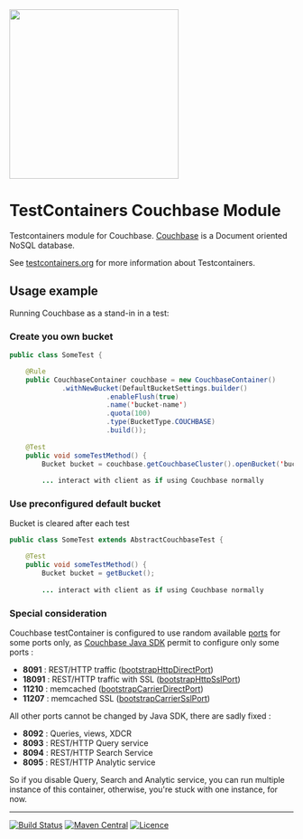 <img src="https://cdn.worldvectorlogo.com/logos/couchbase.svg" width="300" />

# TestContainers Couchbase Module
Testcontainers module for Couchbase. [Couchbase](https://www.couchbase.com/) is a Document oriented NoSQL database.

See [testcontainers.org](https://www.testcontainers.org) for more information about Testcontainers.

## Usage example

Running Couchbase as a stand-in in a test:

### Create you own bucket

```java
public class SomeTest {

    @Rule
    public CouchbaseContainer couchbase = new CouchbaseContainer()
             .withNewBucket(DefaultBucketSettings.builder()
                        .enableFlush(true)
                        .name('bucket-name')
                        .quota(100)
                        .type(BucketType.COUCHBASE)
                        .build());
    
    @Test
    public void someTestMethod() {
        Bucket bucket = couchbase.getCouchbaseCluster().openBucket('bucket-name')
        
        ... interact with client as if using Couchbase normally
```

### Use preconfigured default bucket

Bucket is cleared after each test

```java
public class SomeTest extends AbstractCouchbaseTest {

    @Test
    public void someTestMethod() {
        Bucket bucket = getBucket();
        
        ... interact with client as if using Couchbase normally
```

### Special consideration

Couchbase testContainer is configured to use random available [ports](https://developer.couchbase.com/documentation/server/current/install/install-ports.html) for some ports only, as [Couchbase Java SDK](https://developer.couchbase.com/documentation/server/current/sdk/java/start-using-sdk.html) permit to configure only some ports : 
- **8091** : REST/HTTP traffic ([bootstrapHttpDirectPort](http://docs.couchbase.com/sdk-api/couchbase-java-client-2.4.6/com/couchbase/client/java/env/DefaultCouchbaseEnvironment.Builder.html#bootstrapCarrierDirectPort-int-))
- **18091** : REST/HTTP traffic with SSL ([bootstrapHttpSslPort](http://docs.couchbase.com/sdk-api/couchbase-java-client-2.4.6/com/couchbase/client/java/env/DefaultCouchbaseEnvironment.Builder.html#bootstrapCarrierSslPort-int-))
- **11210** : memcached ([bootstrapCarrierDirectPort](http://docs.couchbase.com/sdk-api/couchbase-java-client-2.4.6/com/couchbase/client/java/env/DefaultCouchbaseEnvironment.Builder.html#bootstrapCarrierDirectPort-int-))
- **11207** : memcached SSL ([bootstrapCarrierSslPort](http://docs.couchbase.com/sdk-api/couchbase-java-client-2.4.6/com/couchbase/client/java/env/DefaultCouchbaseEnvironment.Builder.html#bootstrapCarrierSslPort-int-))

All other ports cannot be changed by Java SDK, there are sadly fixed :
- **8092** : Queries, views, XDCR
- **8093** : REST/HTTP Query service
- **8094** : REST/HTTP Search Service
- **8095** : REST/HTTP Analytic service

So if you disable Query, Search and Analytic service, you can run multiple instance of this container, otherwise, you're stuck with one instance, for now.

---
[![Build Status](https://travis-ci.org/differentway/testcontainers-java-module-couchbase.svg?branch=master)](https://travis-ci.org/differentway/testcontainers-java-module-couchbase) [![Maven Central](https://maven-badges.herokuapp.com/maven-central/com.github.differentway/couchbase-testcontainer/badge.svg)](https://maven-badges.herokuapp.com/maven-central/com.github.differentway/couchbase-testcontainer) [![Licence](https://img.shields.io/hexpm/l/plug.svg)](https://github.com/differentway/testcontainers-java-module-couchbase/blob/master/LICENSE)
